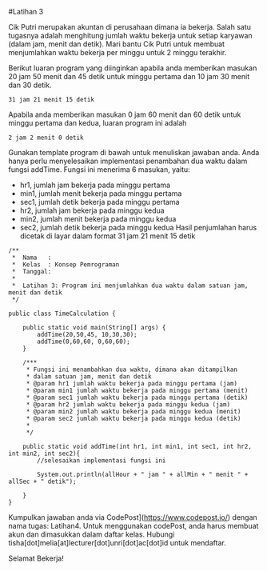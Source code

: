 #Latihan 3

Cik Putri merupakan akuntan di perusahaan dimana ia bekerja. Salah satu tugasnya adalah menghitung jumlah waktu bekerja untuk setiap karyawan (dalam jam, menit dan detik). Mari bantu Cik Putri untuk membuat menjumlahkan waktu bekerja per minggu untuk 2 minggu terakhir. 

Berikut luaran program yang diinginkan apabila anda memberikan masukan 20 jam 50 menit dan 45 detik untuk minggu pertama dan 10 jam 30 menit dan 30 detik.
```
31 jam 21 menit 15 detik
```

Apabila anda memberikan masukan 0 jam 60 menit dan 60 detik untuk minggu pertama dan kedua, luaran program ini adalah
```
2 jam 2 menit 0 detik
```

Gunakan template program di bawah untuk menuliskan jawaban anda. Anda hanya perlu menyelesaikan implementasi penambahan dua waktu dalam fungsi addTime. Fungsi ini menerima 6 masukan, yaitu:
- hr1, jumlah jam bekerja pada minggu pertama
- min1, jumlah menit bekerja pada minggu pertama
- sec1, jumlah detik bekerja pada minggu pertama
- hr2, jumlah jam bekerja pada minggu kedua
- min2, jumlah menit bekerja pada minggu kedua
- sec2, jumlah detik bekerja pada minggu kedua
Hasil penjumlahan harus dicetak di layar dalam format 31 jam 21 menit 15 detik

```
/**
 *  Nama   : 
 *  Kelas  : Konsep Pemrograman 
 *  Tanggal: 
 *
 *  Latihan 3: Program ini menjumlahkan dua waktu dalam satuan jam, menit dan detik
 */

public class TimeCalculation {

    public static void main(String[] args) {
        addTime(20,50,45, 10,30,30);
        addTime(0,60,60, 0,60,60);
    }
    
    /***
     * Fungsi ini menambahkan dua waktu, dimana akan ditampilkan
     * dalam satuan jam, menit dan detik
     * @param hr1 jumlah waktu bekerja pada minggu pertama (jam)
     * @param min1 jumlah waktu bekerja pada minggu pertama (menit)
     * @param sec1 jumlah waktu bekerja pada minggu pertama (detik)
     * @param hr2 jumlah waktu bekerja pada minggu kedua (jam)
     * @param min2 jumlah waktu bekerja pada minggu kedua (menit)
     * @param sec2 jumlah waktu bekerja pada minggu kedua (detik)
     * 
     */

    public static void addTime(int hr1, int min1, int sec1, int hr2, int min2, int sec2){
        //selesaikan implementasi fungsi ini
        
        System.out.println(allHour + " jam " + allMin + " menit " + allSec + " detik");

    }
}

```
Kumpulkan jawaban anda via CodePost](https://www.codepost.io/) dengan nama tugas: Latihan4. Untuk menggunakan codePost, anda harus membuat akun dan dimasukkan dalam daftar kelas. Hubungi tisha[dot]melia[at]lecturer[dot]unri[dot]ac[dot]id untuk mendaftar.

Selamat Bekerja!

